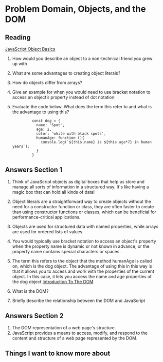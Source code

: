 # Problem Domain, Objects, and the DOM

## Reading

[JavaScript Object Basics](https://canvas.instructure.com/courses/7890511/discussion_topics/19821041)

1. How would you describe an object to a non-technical friend you grew up with
2. What are some advantages to creating object literals?
3. How do objects differ from arrays?
4. Give an example for when you would need to use bracket notation to access an object’s property instead of dot notation
5. Evaluate the code below. What does the term this refer to and what is the advantage to using this?

                const dog = {
                  name: 'Spot',
                  age: 2,
                  color: 'white with black spots',
                  humanAge: function (){
                    console.log(`${this.name} is ${this.age*7} in human years`);
                  }
                }

## Answers Section 1
1. Think of JavaScript objects as digital boxes that help us store and manage all sorts of information in a structured way. It's like having a magic box that can hold all kinds of data!
2. Object literals are a straightforward way to create objects without the need for a constructor function or class, they  are often faster to create than using constructor functions or classes, which can be beneficial for performance-critical applications.
3. Objects are used for structured data with named properties, while arrays are used for ordered lists of values.
4. You would typically use bracket notation to access an object's property when the property name is dynamic or not known in advance, or the property name contains special characters or spaces.
5.  The term this refers to the object that the method humanAge is called on, which is the dog object. The advantage of using this in this way is that it allows you to access and work with the properties of the current object. In this case, it lets you access the name and age properties of the dog object
[Introduction To The DOM](https://developer.mozilla.org/en-US/docs/Web/API/Document_Object_Model/Introduction)

1. What is the DOM?
2. Briefly describe the relationship between the DOM and JavaScript

## Answers Section 2
1. The DOM  representation of a web page's structure. 
2. JavaScript provides a means to access, modify, and respond to the content and structure of a web page represented by the DOM.

## Things I want to know more about
